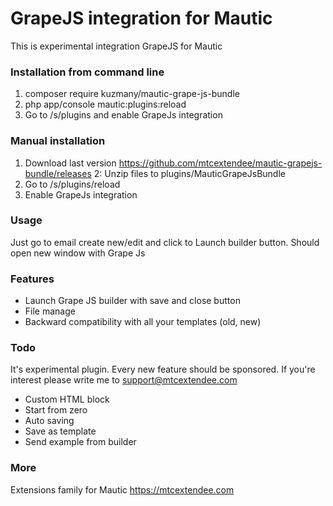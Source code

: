 # GrapeJS integration for Mautic

This is experimental integration GrapeJS for Mautic

### Installation from command line
1. composer require kuzmany/mautic-grape-js-bundle
2. php app/console mautic:plugins:reload
3. Go to /s/plugins and enable GrapeJs integration

### Manual installation
1. Download last version https://github.com/mtcextendee/mautic-grapejs-bundle/releases
2: Unzip files to plugins/MauticGrapeJsBundle
3. Go to /s/plugins/reload
4. Enable GrapeJs integration

### Usage

Just go to email create new/edit and click to Launch builder button. Should open new window with Grape Js

### Features

- Launch Grape JS builder with save and close button
- File manage
- Backward compatibility with all your templates (old, new)

### Todo

It's experimental plugin. 
Every new feature should be sponsored. If you're interest please write me to support@mtcextendee.com 

- Custom HTML block
- Start from zero
- Auto saving
- Save as template
- Send example from builder

### More

Extensions family for Mautic https://mtcextendee.com
